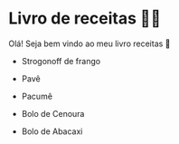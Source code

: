 # Livro de receitas :cook:

Olá! Seja bem vindo ao meu livro receitas :wave:

- Strogonoff de frango

- Pavê

- Pacumê

- Bolo de Cenoura

- Bolo de Abacaxi

